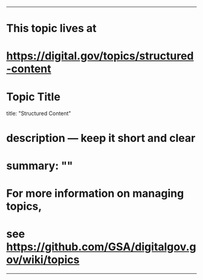 
---
# This topic lives at
# https://digital.gov/topics/structured-content

# Topic Title
title: "Structured Content"

# description — keep it short and clear
# summary: ""


# For more information on managing topics,
# see https://github.com/GSA/digitalgov.gov/wiki/topics
---